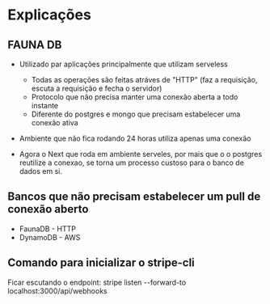 # Explicações

## FAUNA DB
* Utilizado par aplicações principalmente que utilizam serveless
	* Todas as operações são feitas atráves de "HTTP" (faz a requisição, escuta a requisição e fecha o servidor)
	* Protocolo que não precisa manter uma conexão aberta a todo instante
	* Diferente do postgres e mongo que precisam estabelecer uma conexão ativa

* Ambiente que não fica rodando 24 horas utiliza apenas uma conexão
* Agora o Next que roda em ambiente serveles, por  mais que o o postgres reutilize a conexao,
se torna um processo custoso para o banco de dados em si.

## Bancos que não precisam estabelecer um pull de conexão aberto
* FaunaDB - HTTP
* DynamoDB - AWS


## Comando para inicializar o stripe-cli
Ficar escutando o endpoint: stripe listen --forward-to localhost:3000/api/webhooks